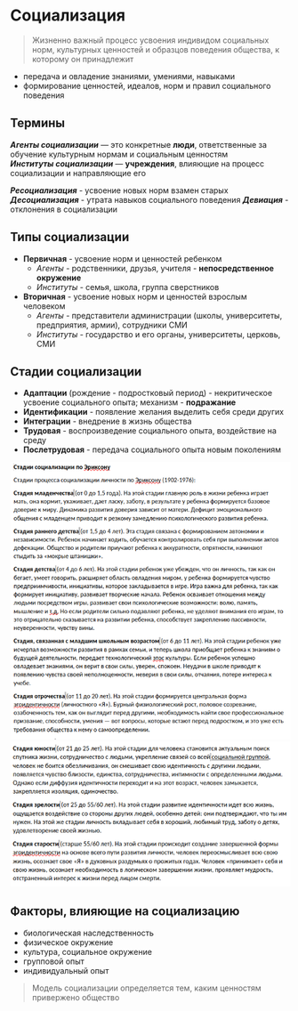 # Социализация
> Жизненно важный процесс усвоения индивидом социальных норм, культурных ценностей и образцов поведения общества, к которому он принадлежит
- передача и овладение знаниями, умениями, навыками
- формирование ценностей, идеалов, норм и правил социального поведения

## Термины
***Агенты социализации*** — это конкретные **люди**, ответственные за обучение культурным нормам и социальным ценностям  
***Институты социализации*** — **учреждения**, влияющие на процесс социализации и направляющие его

***Ресоциализация*** - усвоение новых норм взамен старых
***Десоциализация*** - утрата навыков социального поведения
***Девиация*** - отклонения в социализации

## Типы социализации
- **Первичная** - усвоение норм и ценностей ребенком
	- *Агенты* - родственники, друзья, учителя - **непосредственное окружение**
	- *Институты* - семья, школа, группа сверстников
- **Вторичная** - усвоение новых норм и ценностей взрослым человеком
	- *Агенты* - представители администрации (школы, университеты, предприятия, армии), сотрудники СМИ
	- *Институты* - государство и его органы, университеты, церковь, СМИ

## Стадии социализации
- **Адаптации** (рождение - подростковый период) - некритическое усвоение социального опыта; механизм - **подражание**
- **Идентификации** - появление желания выделить себя среди других
- **Интеграции** - внедрение в жизнь общества
- **Трудовая** - воспроизведение социального опыта, воздействие на среду
- **Послетрудовая** - передача социального опыта новым поколениям

![](socialization-erickson_1.png)
![](socialization-erickson_2.png)

## Факторы, влияющие на социализацию
- биологическая наследственность
- физическое окружение
- культура, социальное окружение
- групповой опыт
- индивидуальный опыт

> Модель социализации определяется тем, каким ценностям привержено общество
